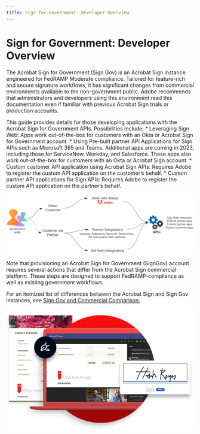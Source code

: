 ```yaml
---
title: Sign for Government- Developer Overview
---
```

# Sign for Government: Developer Overview
<p>

The Acrobat Sign for Government (Sign Gov) is an Acrobat Sign instance engineered for FedRAMP Moderate compliance. Tailored for feature-rich and secure signature workflows, it has significant changes from commercial environments available to the non-government public. Adobe recommends that administrators and developers using this environment read this documentation even if familiar with previous Acrobat Sign trials or production accounts.

</p>

<p>
This guide provides details for those developing applications with the Acrobat Sign for Government APIs. Possibilities include: * Leveraging Sign Web: Apps work out-of-the-box for customers with an Okta or Acrobat Sign for Government account. * Using Pre-built partner API Applications for Sign APIs such as Microsoft 365 and Teams. Additional apps are coming in 2023, including those for ServiceNow, Workday, and Salesforce. These apps also work out-of-the-box for customers with an Okta or Acrobat Sign account. * Custom customer API application using Acrobat Sign APIs: Requires Adobe to register the custom API application on the customer’s behalf. * Custom partner API applications for Sign APIs: Requires Adobe to register the custom API application on the partner’s behalf.
</p>

![home1.png](../images/home1.png)

Note that provisioning an Acrobat Sign for Government (SignGov) account requires several actions that differ from the Acrobat Sign commercial platform. These steps are designed to support FedRAMP-compliance as well as existing government workflows.

<InlineAlert slots="text" />

For an itemized list of differences between the Acrobat Sign and Sign Gov instances, see [Sign Gov and Commercial Comparison.]()

![home.png](../images/home.png)